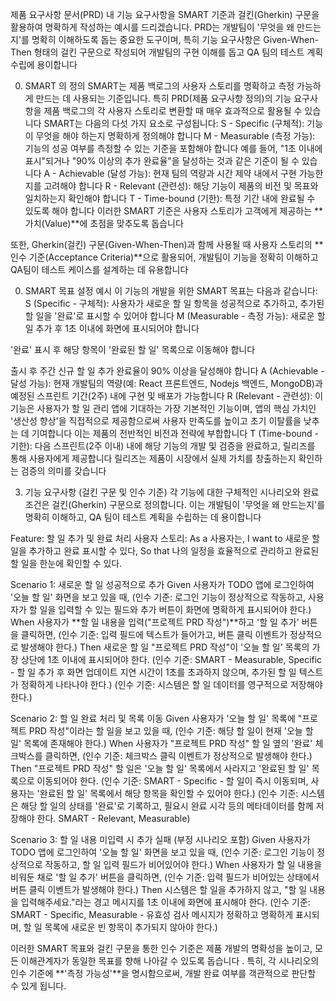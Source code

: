 제품 요구사항 문서(PRD) 내 기능 요구사항을 SMART 기준과 걸킨(Gherkin) 구문을 활용하여 명확하게 작성하는 예시를 드리겠습니다. PRD는 개발팀이 '무엇을 왜 만드는지'를 명확히 이해하도록 돕는 중요한 도구이며, 특히 기능 요구사항은 Given-When-Then 형태의 걸킨 구문으로 작성되어 개발팀의 구현 이해를 돕고 QA 팀의 테스트 계획 수립에 용이합니다

0. SMART 의 정의
SMART는 제품 백로그의 사용자 스토리를 명확하고 측정 가능하게 만드는 데 사용되는 기준입니다. 특히 PRD(제품 요구사항 정의)의 기능 요구사항을 제품 백로그의 각 사용자 스토리로 변환할 때 매우 효과적으로 활용될 수 있습니다
SMART는 다음의 다섯 가지 요소로 구성됩니다:
S - Specific (구체적): 기능이 무엇을 해야 하는지 명확하게 정의해야 합니다
M - Measurable (측정 가능): 기능의 성공 여부를 측정할 수 있는 기준을 포함해야 합니다 예를 들어, "1초 이내에 표시"되거나 "90% 이상의 추가 완료율"을 달성하는 것과 같은 기준이 될 수 있습니다
A - Achievable (달성 가능): 현재 팀의 역량과 시간 제약 내에서 구현 가능한지를 고려해야 합니다
R - Relevant (관련성): 해당 기능이 제품의 비전 및 목표와 일치하는지 확인해야 합니다
T - Time-bound (기한): 특정 기간 내에 완료될 수 있도록 해야 합니다
이러한 SMART 기준은 사용자 스토리가 고객에게 제공하는 **가치(Value)**에 초점을 맞추도록 돕습니다

또한, Gherkin(걸킨) 구문(Given-When-Then)과 함께 사용될 때 사용자 스토리의 **인수 기준(Acceptance Criteria)**으로 활용되어, 개발팀이 기능을 정확히 이해하고 QA팀이 테스트 케이스를 설계하는 데 유용합니다

0. SMART 목표 설정 예시
이 기능의 개발을 위한 SMART 목표는 다음과 같습니다:
S (Specific - 구체적): 사용자가 새로운 할 일 항목을 성공적으로 추가하고, 추가된 할 일을 '완료'로 표시할 수 있어야 합니다
M (Measurable - 측정 가능):
새로운 할 일 추가 후 1초 이내에 화면에 표시되어야 합니다

'완료' 표시 후 해당 항목이 '완료된 할 일' 목록으로 이동해야 합니다

출시 후 주간 신규 할 일 추가 완료율이 90% 이상을 달성해야 합니다
A (Achievable - 달성 가능): 현재 개발팀의 역량(예: React 프론트엔드, Nodejs 백엔드, MongoDB)과 예정된 스프린트 기간(2주) 내에 구현 및 배포가 가능합니다
R (Relevant - 관련성): 이 기능은 사용자가 할 일 관리 앱에 기대하는 가장 기본적인 기능이며, 앱의 핵심 가치인 '생산성 향상'을 직접적으로 제공함으로써 사용자 만족도를 높이고 초기 이탈률을 낮추는 데 기여합니다
 이는 제품의 전반적인 비전과 전략에 부합합니다
T (Time-bound - 기한): 다음 스프린트(2주 이내) 내에 해당 기능의 개발 및 검증을 완료하고, 릴리즈를 통해 사용자에게 제공합니다
 릴리즈는 제품이 시장에서 실제 가치를 창출하는지 확인하는 검증의 의미를 갖습니다

3. 기능 요구사항 (걸킨 구문 및 인수 기준)
각 기능에 대한 구체적인 시나리오와 완료 조건은 걸킨(Gherkin) 구문으로 정의합니다. 이는 개발팀이 '무엇을 왜 만드는지'를 명확히 이해하고, QA 팀이 테스트 계획을 수립하는 데 용이합니다

Feature: 할 일 추가 및 완료 처리
사용자 스토리:
As a 사용자는,
I want to 새로운 할 일을 추가하고 완료 표시할 수 있다,
So that 나의 일정을 효율적으로 관리하고 완료된 할 일을 한눈에 확인할 수 있다.

Scenario 1: 새로운 할 일 성공적으로 추가
Given 사용자가 TODO 앱에 로그인하여 '오늘 할 일' 화면을 보고 있을 때,
(인수 기준: 로그인 기능이 정상적으로 작동하고, 사용자가 할 일을 입력할 수 있는 필드와 추가 버튼이 화면에 명확하게 표시되어야 한다.)
When 사용자가 **할 일 내용을 입력("프로젝트 PRD 작성")**하고 '할 일 추가' 버튼을 클릭하면,
(인수 기준: 입력 필드에 텍스트가 들어가고, 버튼 클릭 이벤트가 정상적으로 발생해야 한다.)
Then 새로운 할 일 "프로젝트 PRD 작성"이 '오늘 할 일' 목록의 가장 상단에 1초 이내에 표시되어야 한다.
(인수 기준: SMART - Measurable, Specific - 할 일 추가 후 화면 업데이트 지연 시간이 1초를 초과하지 않으며, 추가된 할 일 텍스트가 정확하게 나타나야 한다.)
(인수 기준: 시스템은 할 일 데이터를 영구적으로 저장해야 한다.)

Scenario 2: 할 일 완료 처리 및 목록 이동
Given 사용자가 '오늘 할 일' 목록에 "프로젝트 PRD 작성"이라는 할 일을 보고 있을 때,
(인수 기준: 해당 할 일이 현재 '오늘 할 일' 목록에 존재해야 한다.)
When 사용자가 "프로젝트 PRD 작성" 할 일 옆의 '완료' 체크박스를 클릭하면,
(인수 기준: 체크박스 클릭 이벤트가 정상적으로 발생해야 한다.)
Then "프로젝트 PRD 작성" 할 일은 '오늘 할 일' 목록에서 사라지고 '완료된 할 일' 목록으로 이동되어야 한다.
(인수 기준: SMART - Specific - 할 일이 즉시 이동되며, 사용자는 '완료된 할 일' 목록에서 해당 항목을 확인할 수 있어야 한다.)
(인수 기준: 시스템은 해당 할 일의 상태를 '완료'로 기록하고, 필요시 완료 시각 등의 메타데이터를 함께 저장해야 한다. SMART - Relevant, Measurable)

Scenario 3: 할 일 내용 미입력 시 추가 실패 (부정 시나리오 포함)
Given 사용자가 TODO 앱에 로그인하여 '오늘 할 일' 화면을 보고 있을 때,
(인수 기준: 로그인 기능이 정상적으로 작동하고, 할 일 입력 필드가 비어있어야 한다.)
When 사용자가 할 일 내용을 비워둔 채로 '할 일 추가' 버튼을 클릭하면,
(인수 기준: 입력 필드가 비어있는 상태에서 버튼 클릭 이벤트가 발생해야 한다.)
Then 시스템은 할 일을 추가하지 않고, "할 일 내용을 입력해주세요."라는 경고 메시지를 1초 이내에 화면에 표시해야 한다.
(인수 기준: SMART - Specific, Measurable - 유효성 검사 메시지가 정확하고 명확하게 표시되며, 할 일 목록에 새로운 빈 항목이 추가되지 않아야 한다.)

이러한 SMART 목표와 걸킨 구문을 통한 인수 기준은 제품 개발의 명확성을 높이고, 모든 이해관계자가 동일한 목표를 향해 나아갈 수 있도록 돕습니다
. 특히, 각 시나리오의 인수 기준에 **'측정 가능성'**을 명시함으로써, 개발 완료 여부를 객관적으로 판단할 수 있게 됩니다.